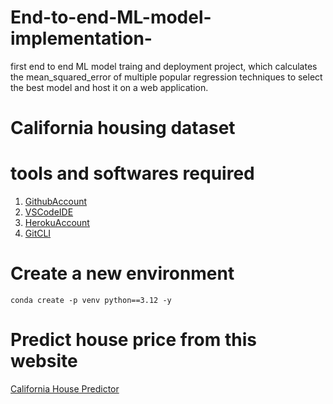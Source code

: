 # End-to-end-ML-model-implementation-
first end to end ML model traing and deployment project, which calculates the mean_squared_error of multiple popular regression techniques to select the best model and host it on a web application.

# California housing dataset

# tools and softwares required

1. [GithubAccount](https://github.com)
2. [VSCodeIDE](https://code.visualstudio.com/)
3. [HerokuAccount](https://heroku.com)
4. [GitCLI](https://www.git-scm.com/downloads)

# Create a new environment
```
conda create -p venv python==3.12 -y
```



# Predict house price from this website
[California House Predictor](https://end-to-end-ml-model-implementation.onrender.com)
